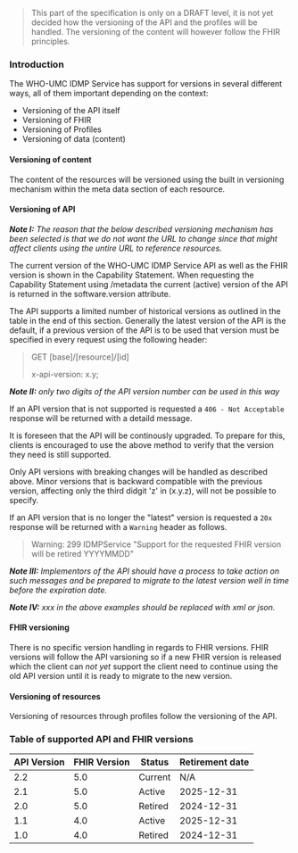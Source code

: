<blockquote class="stu-note">
    <p>This part of the specification is only on a DRAFT level, it is not yet decided how the versioning of the API and the profiles will be handled. The versioning of the content will however follow the FHIR principles.</p>
 </blockquote>

### Introduction
The WHO-UMC IDMP Service has support for versions in several different ways, all of them important depending on the context:
- Versioning of the API itself
- Versioning of FHIR
- Versioning of Profiles
- Versioning of data (content)

#### Versioning of content
The content of the resources will be versioned using the built in versioning mechanism within the meta data section of each resource.

#### Versioning of API
___Note I:___ _The reason that the below described versioning mechanism has been selected is that we do not want the URL to change since that might affect clients using the untire URL to reference resources._

The current version of the WHO-UMC IDMP Service API as well as the FHIR version is shown in the Capability Statement. When requesting the Capability Statement using /metadata the current (active) version of the API is returned in the software.version attribute.

The API supports a limited number of historical versions as outlined in the table in the end of this section. Generally the latest version of the API is the default, if a previous version of the API is to be used that version must be specified in every request using the following header:

> GET [base]/[resource]/[id]
>
> x-api-version: x.y;  

___Note II:___ _only two digits of the API version number can be used in this way_

If an API version that is not supported is requested a `406 - Not Acceptable` response will be returned with a detaild message.

It is foreseen that the API will be continously upgraded. To prepare for this, clients is encouraged to use the above method to verify that the version they need is still supported. 

Only API versions with breaking changes will be handled as described above. Minor versions that is backward compatible with the previous version, affecting only the third didgit 'z' in (x.y.z), will not be possible to specify. 

If an API version that is no longer the "latest" version is requested a `20x` response will be returned with a `Warning` header as follows.

> Warning: 299 IDMPService "Support for the requested FHIR version will be retired YYYYMMDD"

___Note III:___ _Implementors of the API should have a process to take action on such messages and be prepared to migrate to the latest version well in time before the expiration date._

___Note IV:___ _xxx in the above examples should be replaced with xml or json._

#### FHIR versioning
There is no specific version handling in regards to FHIR versions. FHIR versions will follow the API varsioning so if a new FHIR version is released which the client can _not yet_ support the client need to continue using the old API version until it is ready to migrate to the new version.

#### Versioning of resources

Versioning of resources through profiles follow the versioning of the API.  

### Table of supported API and FHIR versions

<table>
<thead>
<tr class="header">
<th>API Version</th>
<th>FHIR Version</th>
<th>Status</th>
<th>Retirement date</th>
</tr>
</thead>
<tbody>
<tr class="odd">
<td>2.2</td>
<td>5.0</td>
<td>Current</td>
<td>N/A</td>
</tr><tr class="odd">
<td>2.1</td>
<td>5.0</td>
<td>Active</td>
<td>2025-12-31</td>
</tr><tr class="odd">
<td>2.0</td>
<td>5.0</td>
<td>Retired</td>
<td class="warning">2024-12-31</td>
</tr><tr class="even">
<td>1.1</td>
<td>4.0</td>
<td>Active</td>
<td>2025-12-31</td>
</tr><tr class="odd">
<td>1.0</td>
<td>4.0</td>
<td>Retired</td>
<td class="warning">2024-12-31</td>
</tr></tbody>
</table>

